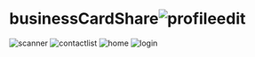 # businessCardShare![profileedit](https://github.com/sudhanshuGt/businessCardShare/assets/64696216/10dbd8ae-1cc0-4159-8e29-a857460f725d)
![scanner](https://github.com/sudhanshuGt/businessCardShare/assets/64696216/e18b6ed2-dd87-4cc9-93c4-275744964e09)
![contactlist](https://github.com/sudhanshuGt/businessCardShare/assets/64696216/e09ae34d-7e6a-4ab0-ab7d-2f8b44f63248)
![home](https://github.com/sudhanshuGt/businessCardShare/assets/64696216/1e78190e-4558-48e4-9aa5-86c39e9ef97b)
![login](https://github.com/sudhanshuGt/businessCardShare/assets/64696216/6c7700c8-7fad-4e7a-aa4a-4d036c1f0bc6)
